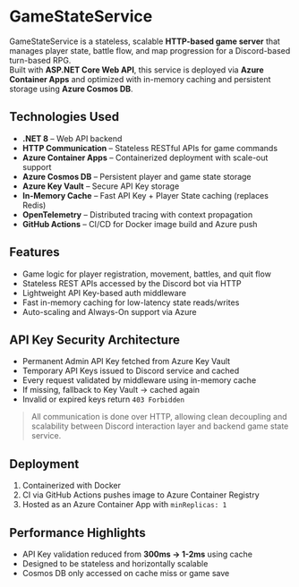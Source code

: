 # GameStateService

GameStateService is a stateless, scalable **HTTP-based game server** that manages player state, battle flow, and map progression for a Discord-based turn-based RPG.  
Built with **ASP.NET Core Web API**, this service is deployed via **Azure Container Apps** and optimized with in-memory caching and persistent storage using **Azure Cosmos DB**.

## Technologies Used

- **.NET 8** – Web API backend
- **HTTP Communication** – Stateless RESTful APIs for game commands
- **Azure Container Apps** – Containerized deployment with scale-out support
- **Azure Cosmos DB** – Persistent player and game state storage
- **Azure Key Vault** – Secure API Key storage
- **In-Memory Cache** – Fast API Key + Player State caching (replaces Redis)
- **OpenTelemetry** – Distributed tracing with context propagation
- **GitHub Actions** – CI/CD for Docker image build and Azure push

## Features

- Game logic for player registration, movement, battles, and quit flow
- Stateless REST APIs accessed by the Discord bot via HTTP
- Lightweight API Key-based auth middleware
- Fast in-memory caching for low-latency state reads/writes
- Auto-scaling and Always-On support via Azure

## API Key Security Architecture

- Permanent Admin API Key fetched from Azure Key Vault
- Temporary API Keys issued to Discord service and cached
- Every request validated by middleware using in-memory cache
- If missing, fallback to Key Vault → cached again
- Invalid or expired keys return `403 Forbidden`

> All communication is done over HTTP, allowing clean decoupling and scalability between Discord interaction layer and backend game state service.

## Deployment

1. Containerized with Docker
2. CI via GitHub Actions pushes image to Azure Container Registry
3. Hosted as an Azure Container App with `minReplicas: 1`

## Performance Highlights

- API Key validation reduced from **300ms → 1-2ms** using cache
- Designed to be stateless and horizontally scalable
- Cosmos DB only accessed on cache miss or game save
